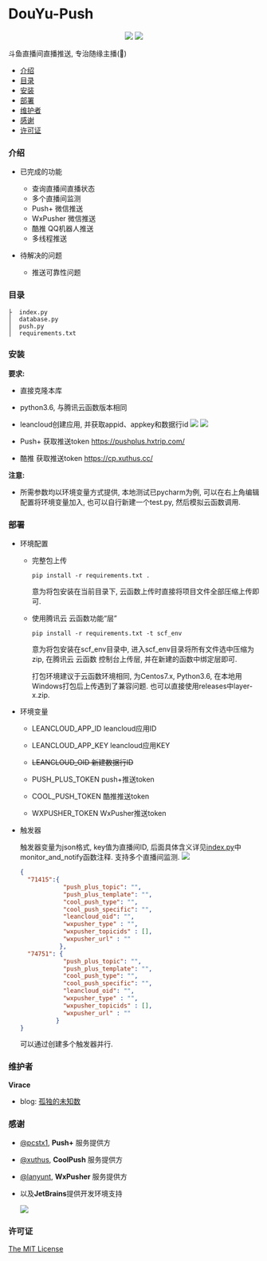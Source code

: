 # DouYu-Push

<p align="center">
<img src="https://img.shields.io/badge/python-3.6-blue">
<img src="https://img.shields.io/github/license/Virace/douyu-push?color=%234c1&style=flat-square">
</p>



斗鱼直播间直播推送, 专治随缘主播(🐶)

- [介绍](#介绍)
- [目录](#目录)
- [安装](#安装)
- [部署](#部署)
- [维护者](#维护者)
- [感谢](#感谢)
- [许可证](#许可证)

### 介绍

- 已完成的功能
    - 查询直播间直播状态
    - 多个直播间监测
    - Push+ 微信推送
    - WxPusher 微信推送
    - 酷推 QQ机器人推送
    - 多线程推送


- 待解决的问题
    - 推送可靠性问题

### 目录

```
├  index.py
│  database.py
│  push.py
│  requirements.txt
```

### 安装

**要求:**

- 直接克隆本库
- python3.6, 与腾讯云函数版本相同
- leancloud创建应用, 并获取appid、appkey和数据行id
  ![](https://tva1.sinaimg.cn/large/008aYkguly1gnt4j0xp6dj31n315vn4o.jpg)
  ![](https://tva1.sinaimg.cn/large/008aYkguly1gnt4j0wu5sj323s0ysgr1.jpg)

- Push+ 获取推送token https://pushplus.hxtrip.com/
- 酷推 获取推送token https://cp.xuthus.cc/

**注意:**

- 所需参数均以环境变量方式提供, 本地测试已pycharm为例, 可以在右上角编辑配置将环境变量加入, 也可以自行新建一个test.py, 然后模拟云函数调用.

### 部署

- 环境配置
    - 完整包上传
      ```shell
      pip install -r requirements.txt .    
      ```
      意为将包安装在当前目录下, 云函数上传时直接将项目文件全部压缩上传即可.
    - 使用腾讯云 云函数功能“层”
      ```shell
      pip install -r requirements.txt -t scf_env    
      ```
      意为将包安装在scf_env目录中, 进入scf_env目录将所有文件选中压缩为zip, 在腾讯云 云函数 控制台上传层, 并在新建的函数中绑定层即可.
      
      打包环境建议于云函数环境相同, 为Centos7.x, Python3.6, 在本地用Windows打包后上传遇到了兼容问题. 也可以直接使用releases中layer-x.zip.


- 环境变量
    - LEANCLOUD_APP_ID leancloud应用ID
    - LEANCLOUD_APP_KEY leancloud应用KEY

    - ~~LEANCLOUD_OID 新建数据行ID~~
    - PUSH_PLUS_TOKEN push+推送token
    - COOL_PUSH_TOKEN 酷推推送token
    - WXPUSHER_TOKEN WxPusher推送token

- 触发器

  触发器变量为json格式, key值为直播间ID, 后面具体含义详见[index.py](index.py#L116)中monitor_and_notify函数注释. 支持多个直播间监测.
  ![](https://tva1.sinaimg.cn/large/008aYkguly1gntwi6jyk2j30su0jiabh.jpg)
  ```json
  {
    "71415":{
              "push_plus_topic": "",
              "push_plus_template": "",
              "cool_push_type": "",
              "cool_push_specific": "",
              "leancloud_oid": "",
              "wxpusher_type" : "",
              "wxpusher_topicids" : [],
              "wxpusher_url" : ""
             },
    "74751": {
              "push_plus_topic": "",
              "push_plus_template": "",
              "cool_push_type": "",
              "cool_push_specific": "",
              "leancloud_oid": "",
              "wxpusher_type" : "",
              "wxpusher_topicids" : [],
              "wxpusher_url" : ""
            }
  }
  ```
  可以通过创建多个触发器并行.

### 维护者

**Virace**

- blog: [孤独的未知数](https://x-item.com)

### 感谢

- [@pcstx1](http://pushplus.hxtrip.com/), **Push+** 服务提供方
- [@xuthus](https://cp.xuthus.cc/), **CoolPush** 服务提供方
- [@lanyunt](https://wxpusher.zjiecode.com/), **WxPusher** 服务提供方
- 以及**JetBrains**提供开发环境支持

  <a href="https://www.jetbrains.com/?from=kratos-pe" target="_blank"><img src="https://cdn.jsdelivr.net/gh/virace/kratos-pe@main/jetbrains.svg"></a>

### 许可证

[The MIT License](LICENSE)
